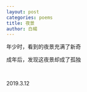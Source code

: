 ```yaml
---
layout: post
categories: poems
title: 夜景
author: 白楊
---
```


年少时，看到的夜景充满了新奇

成年后，发现这夜景却成了孤独

&nbsp;

2019.3.12
